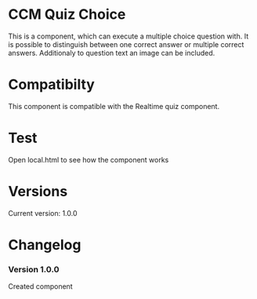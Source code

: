 # CCM Quiz Choice
This is a component, which can execute a multiple choice question with. It is possible to distinguish between one correct answer or multiple correct answers. Additionaly to question text an image can be included.

# Compatibilty
This component is compatible with the Realtime quiz component.

# Test
Open local.html to see how the component works

# Versions
Current version: 1.0.0

# Changelog

### Version 1.0.0
Created component
